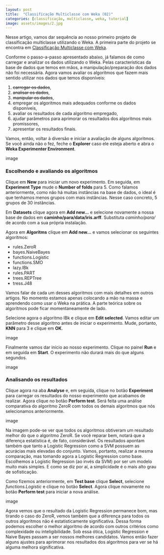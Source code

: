 ```yaml
---
layout: post
title:  "Classificação Multiclasse com Weka (02)"
categories: [classificação, multiclasse, weka, tutorial]
image: assets/images/2.jpg
---
```

Nesse artigo, vamos dar sequência ao nosso primeiro projeto de classificação multiclasse utilizando o Weka. A primeira parte do projeto se encontra em [Classificação Multiclasse com Weka](https://ml.bahien.se/multiclass-classification-with-weka).

Conforme o passo-a-passo apresentado abaixo, já falamos de como carregar e analizar os dados utilizando o Weka. Pelas características da base de dados que temos em mãos, a manipulação/preparação dos dados não foi necessária. Agora vamos avaliar os algoritmos que fazem mais sentido utilizar nos dados que temos disponíveis:

  1. ~~carregar os dados~~,  
  2. ~~analisar os dados~~,  
  3. ~~manipular os dados~~,  
  4. empregar os algoritmos mais adequados conforme os dados disponíveis,  
  5. avaliar os resultados de cada algoritmo empregado,  
  6. ajudar parâmetros para aprimorar os resultados dos algoritmos mais promissores,   
  7. apresentar os resultados finais.

Vamos, então, voltar à diversão e iniciar a avaliação de alguns algoritmos. Se você ainda não o fez, feche o **Explorer** caso ele esteja aberto e abra o **Weka Experimenter Environment**.

image



### Escolhendo e avaliando os algoritmos
Clique em **New** para iniciar um novo experimento. Em seguida, em **Experiment Type** mude o **Number of folds** para 5. Como falamos anteriormente, como não há muitas instâncias na base de dados, o ideal é que tenhamos menos grupos com mais instâncias. Nesse caso concreto, 5 grupos de 30 instâncias.

Em **Datasets** clique agora em **Add new...** e selecione novamente a nossa base de dados em **caminho/para/data/iris.arff**. Substituta *caminho/para/* de acordo com a sua própria instalação.

Agora em **Algoritms** clique em **Add new...** e vamos selecionar os seguintes algoritmos:

- rules.ZeroR  
- bayes.NaiveBayes  
- functions.Logistic  
- functions.SMO  
- lazy.IBk  
- rules.PART  
- trees.REPTree  
- tress.J48  

Vamos falar de cada um desses algoritmos com mais detalhes em outros artigos. No momento estamos apenas colocando a mão na massa e aprendendo como usar o Weka na prática. A parte teórica sobre os algoritmos pode ficar momentaneamente de lado.

Selecione agora o algoritmo IBk e clique em **Edit selected**. Vamos editar um parâmetro desse algoritmo antes de iniciar o experimento. Mude, portanto, **KNN** para 3 e clique em **OK**. 

image

Finalmente vamos dar início ao nosso experimento. Clique no painel **Run** e em seguida em **Start**. O experimento não durará mais do que alguns segundos.

image

### Analisando os resultados
Clique agora na aba **Analyse** e, em seguida, clique no botão **Experiment** para carregar os resultados do nosso experimento que acabamos de realizar. Agora clique no botão **Perform test**. Será feita uma análise comparativa do algoritmo ZeroR com todos os demais algoritmos que nós selecionamos anteriormente.

image

Na imagem pode-se ver que todos os algoritmos obtiveram um resultado melhor do que o algoritmo ZeroR. Se você reparar bem, notará que a diferença estatística é, de fato, considerável. Os resultados apontam também que tanto a Logistic Regression como a SVM possuem as acurácias mais elevadas do conjunto. Vamos, portanto, realizar a mesma comparação, mas tomando agora a Logistic Regression como base. Escolhemos a Logistic Regression (ao invés da SVM) por ser um modelo muito mais simples. E como se diz por aí, a simplicidade é o mais alto grau de sofisticação.

Como fizemos anteriormente, em **Test base** clique **Select**, selecione *functions.Logistic* e clique no botão **Select**. Agora clique novamente no botão **Perform test** para iniciar a nova análise.

image

Agora vemos que o resultado da Logistic Regression permanece bom, mas tirando o caso do ZeroR, vemos também que a diferença para todos os outros algoritmos não é estatisticamente significativa. Dessa forma podemos escolher o melhor algoritmo de acordo com outros critérios como complexidade ou inteligibilidade. Sob essa ótica, Logistic Regression e Naive Bayes passam a ser nossos melhores candidatos. Vamos então fazer alguns ajustes para aprimorar nos resultados dos algoritmos para ver se há alguma melhora significativa.